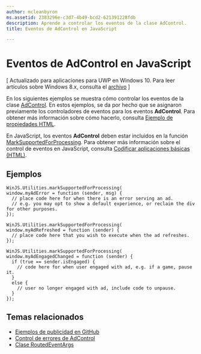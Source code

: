 ```yaml
---
author: mcleanbyron
ms.assetid: 2383296e-c3d7-4b49-bcd2-621391228fdb
description: Aprende a controlar los eventos de la clase AdControl.
title: Eventos de AdControl en JavaScript

---
```


# Eventos de AdControl en JavaScript


\[ Actualizado para aplicaciones para UWP en Windows 10. Para leer artículos sobre Windows 8.x, consulta el [archivo](http://go.microsoft.com/fwlink/p/?linkid=619132) \]

En los siguientes ejemplos se muestra cómo controlar los eventos de la clase [AdControl](https://msdn.microsoft.com/library/windows/apps/microsoft.advertising.winrt.ui.adcontrol.aspx). En estos ejemplos, se da por hecho que se asignaron previamente los controladores de eventos para los eventos **AdControl**. Para obtener más información sobre cómo hacerlo, consulta [Ejemplo de propiedades HTML](html-properties-example.md).

En JavaScript, los eventos **AdControl** deben estar incluidos en la función [MarkSupportedForProcessing](http://msdn.microsoft.com/en-us/library/windows/apps/Hh967819.aspx). Para obtener más información sobre el control de eventos en JavaScript, consulta [Codificar aplicaciones básicas (HTML)](https://msdn.microsoft.com/en-us/library/windows/apps/hh780660.aspx#adding-event-handlers).

## Ejemplos

``` syntax
WinJS.Utilities.markSupportedForProcessing(
window.myAdError = function (sender, msg) {
  // place code here for when there is an error serving an ad.
  // e.g. you may opt to show a default experience, or reclaim the div for other purposes.
});

WinJS.Utilities.markSupportedForProcessing(
window.myAdRefreshed = function (sender) {
  // place code here that you wish to execute when the ad refreshes.
});

WinJS.Utilities.markSupportedForProcessing(
window.myAdEngagedChanged = function (sender) {
  if (true == sender.isEngaged) {
    // code here for when user engaged with ad, e.g. if a game, pause it.
  }
  else {
    // user no longer engaged with ad, include code to unpause.
  }
});
```

## Temas relacionados

* [Ejemplos de publicidad en GitHub](http://aka.ms/githubads)
* [Control de errores de AdControl](adcontrol-error-handling.md)
* [Clase RoutedEventArgs](http://msdn.microsoft.com/en-us/library/system.windows.routedeventargs.aspx)

 

 


<!--HONumber=May16_HO2-->


